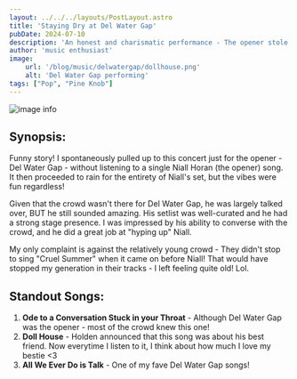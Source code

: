 ```yaml
---
layout: ../../../layouts/PostLayout.astro
title: 'Staying Dry at Del Water Gap'
pubDate: 2024-07-10
description: 'An honest and charismatic performance - The opener stole the show.'
author: 'music enthusiast'
image:
    url: '/blog/music/delwatergap/dollhouse.png'
    alt: 'Del Water Gap performing'
tags: ["Pop", "Pine Knob"]
---
```

![image info](/blog/music/delwatergap/dollhouse.png)

## Synopsis:

Funny story! I spontaneously pulled up to this concert just for the opener - Del Water Gap - without listening to a single Niall Horan (the opener) song. It then proceeded to rain for the entirety of Niall's set, but the vibes were fun regardless!

Given that the crowd wasn't there for Del Water Gap, he was largely talked over, BUT he still sounded amazing. His setlist was well-curated and he had a strong stage presence. I was impressed by his ability to converse with the crowd, and he did a great job at "hyping up" Niall. 

My only complaint is against the relatively young crowd - They didn't stop to sing "Cruel Summer" when it came on before Niall! That would have stopped my generation in their tracks - I left feeling quite old! Lol.

## Standout Songs:
1. **Ode to a Conversation Stuck in your Throat** - Although Del Water Gap was the opener - most of the crowd knew this one!
2. **Doll House** - Holden announced that this song was about his best friend. Now everytime I listen to it, I think about how much I love my bestie <3
3. **All We Ever Do is Talk** - One of my fave Del Water Gap songs!
